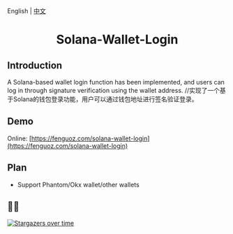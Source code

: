 English | [中文](./README-CN.md)

<h1 align="center">Solana-Wallet-Login</h1>

## Introduction

A Solana-based wallet login function has been implemented, and users can log in through signature verification using the wallet address.
//实现了一个基于Solana的钱包登录功能，用户可以通过钱包地址进行签名验证登录。

## Demo

Online: [https://fenguoz.com/solana-wallet-login](https://fenguoz.com/solana-wallet-login) 

## Plan

- Support Phantom/Okx wallet/other wallets

## 🌟🌟

[![Stargazers over time](https://starchart.cc/Fenguoz/solana-wallet-login.svg)](https://starchart.cc/Fenguoz/solana-wallet-login)